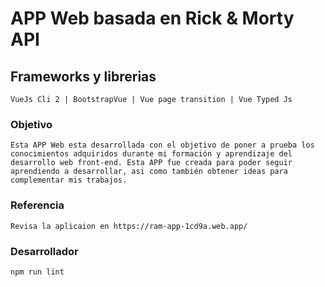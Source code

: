 # APP Web basada en Rick & Morty API

## Frameworks y librerias
```
VueJs Cli 2 | BootstrapVue | Vue page transition | Vue Typed Js
```

### Objetivo
```
Esta APP Web esta desarrollada con el objetivo de poner a prueba los conocimientos adquiridos durante mi formación y aprendizaje del desarrollo web front-end. Esta APP fue creada para poder seguir aprendiendo a desarrollar, asi como también obtener ideas para complementar mis trabajos.
```

### Referencia
```
Revisa la aplicaion en https://ram-app-1cd9a.web.app/
```

### Desarrollador
```
npm run lint
```

<!-- ### Customize configuration -->
<!-- See [Configuration Reference](https://cli.vuejs.org/config/). -->
